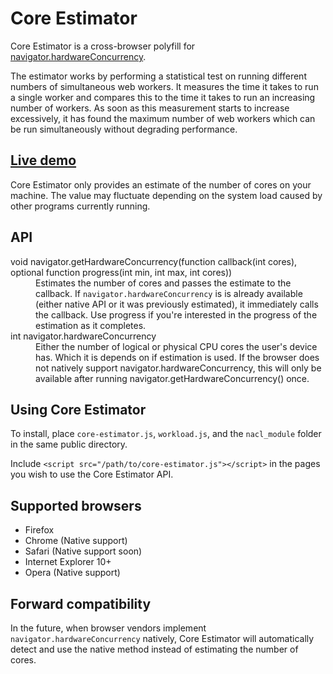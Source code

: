 Core Estimator
==============

Core Estimator is a cross-browser polyfill for [navigator.hardwareConcurrency](http://wiki.whatwg.org/wiki/Navigator_HW_Concurrency).

The estimator works by performing a statistical test on running different numbers of simultaneous web workers. It measures the time it takes to run a single worker and compares this to the time it takes to run an increasing number of workers. As soon as this measurement starts to increase excessively, it has found the maximum number of web workers which can be run simultaneously without degrading performance.


[Live demo](http://wg.oftn.org/projects/core-estimator/demo/)
-----------

Core Estimator only provides an estimate of the number of cores on your machine. The value may fluctuate depending on the system load caused by other programs currently running.


API
---

<dl>
	<dt>void navigator.getHardwareConcurrency(function callback(int cores), optional function progress(int min, int max, int cores))<dt>
	<dd>Estimates the number of cores and passes the estimate to the callback. If <code>navigator.hardwareConcurrency</code> is is already available (either native API or it was previously estimated), it immediately calls the callback. Use progress if you're interested in the progress of the estimation as it completes.</dd>
	<dt>int navigator.hardwareConcurrency<dt>
	<dd>Either the number of logical or physical CPU cores the user's device has. Which it is depends on if estimation is used. If the browser does not natively support navigator.hardwareConcurrency, this will only be available after running navigator.getHardwareConcurrency() once.</dd>
</dl>



Using Core Estimator
--------------------

To install, place `core-estimator.js`, `workload.js`, and the `nacl_module` folder in the same public directory.

Include `<script src="/path/to/core-estimator.js"></script>` in the pages you wish to use the Core Estimator API.


Supported browsers
------------------

* Firefox
* Chrome (Native support)
* Safari (Native support soon)
* Internet Explorer 10+
* Opera (Native support)


Forward compatibility
---------------------

In the future, when browser vendors implement `navigator.hardwareConcurrency` natively, Core Estimator will automatically detect and use the native method instead of estimating the number of cores.
